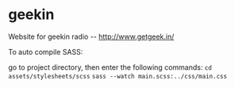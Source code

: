 # geekin
Website for geekin radio -- http://www.getgeek.in/

To auto compile SASS:

go to project directory, then enter the following commands:
`cd assets/stylesheets/scss`
`sass --watch main.scss:../css/main.css`


